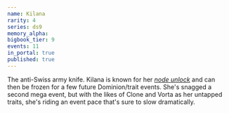 ```yaml
---
name: Kilana
rarity: 4
series: ds9
memory_alpha:
bigbook_tier: 9
events: 11
in_portal: true
published: true
---
```


The anti-Swiss army knife. Kilana is known for her [_node unlock_](https://stt.wiki/wiki/Feed_A_Fever) and can then be frozen for a few future Dominion/trait events. She's snagged a second mega event, but with the likes of Clone and Vorta as her untapped traits, she's riding an event pace that's sure to slow dramatically.
